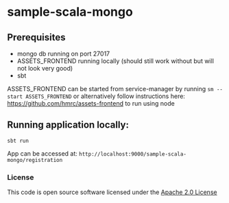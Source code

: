 # sample-scala-mongo

## Prerequisites

- mongo db running on port 27017
- ASSETS_FRONTEND running locally (should still work without but will not look very good)
- sbt

ASSETS_FRONTEND can be started from service-manager by running
```sm --start ASSETS_FRONTEND``` or alternatively follow instructions here: https://github.com/hmrc/assets-frontend to run using node

## Running application locally:
```sbt run```

App can be accessed at: ```http://localhost:9000/sample-scala-mongo/registration```
### License

This code is open source software licensed under the [Apache 2.0 License]("http://www.apache.org/licenses/LICENSE-2.0.html")